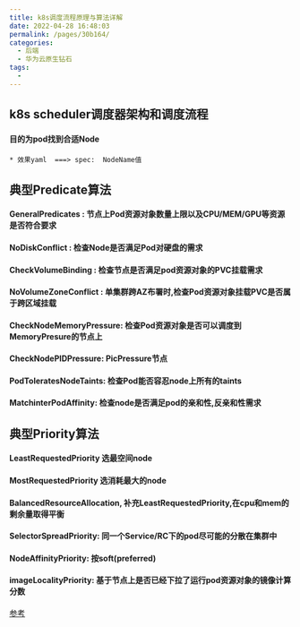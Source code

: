```yaml
---
title: k8s调度流程原理与算法详解
date: 2022-04-28 16:48:03
permalink: /pages/30b164/
categories:
  - 后端
  - 华为云原生钻石
tags:
  - 
---
```




## k8s scheduler调度器架构和调度流程
  #### 目的为pod找到合适Node
    * 效果yaml  ===> spec:  NodeName值



## 典型Predicate算法
  #### GeneralPredicates : 节点上Pod资源对象数量上限以及CPU/MEM/GPU等资源是否符合要求
  #### NoDiskConflict : 检查Node是否满足Pod对硬盘的需求
  #### CheckVolumeBinding : 检查节点是否满足pod资源对象的PVC挂载需求
  #### NoVolumeZoneConflict : 单集群跨AZ布署时,检查Pod资源对象挂载PVC是否属于跨区域挂载
  #### CheckNodeMemoryPressure: 检查Pod资源对象是否可以调度到MemoryPresure的节点上
  #### CheckNodePIDPressure: PicPressure节点
  #### PodToleratesNodeTaints: 检查Pod能否容忍node上所有的taints
  #### MatchinterPodAffinity: 检查node是否满足pod的亲和性,反亲和性需求

## 典型Priority算法
  #### LeastRequestedPriority 选最空间node
  #### MostRequestedPriority 选消耗最大的node
  #### BalancedResourceAllocation, 补充LeastRequestedPriority,在cpu和mem的剩余量取得平衡
  #### SelectorSpreadPriority: 同一个Service/RC下的pod尽可能的分散在集群中
  #### NodeAffinityPriority: 按soft(preferred)
  #### imageLocalityPriority: 基于节点上是否已经下拉了运行pod资源对象的镜像计算分数



[参考](https://education.huaweicloud.com/courses/course-v1:HuaweiX+CBUCNXI043+Self-paced/courseware/1c3150849e3d4905b89042b1a2ebdf42/42ac5c91d15c453e97d34b895302e0d1/)



